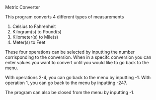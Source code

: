 Metric Converter

This program converts 4 different types of measurements 
1. Celsius to Fahrenheit
2. Kilogram(s) to Pound(s)
3. Kilometer(s) to Mile(s)
4. Meter(s) to Feet

These four operations can be selected by inputting the number
corrisponding to the conversion.
When in a specifc conversion you can enter values you want to convert
until you would like to go back to the menu. 

With operations 2-4, you can go back to the menu by inputting
-1. With operation 1, you can go back to the menu by inputting 
-247.

The program can also be closed from the menu by inputting -1.